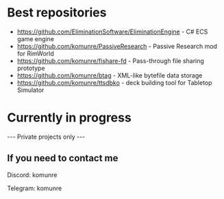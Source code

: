 # Best repositories
* https://github.com/EliminationSoftware/EliminationEngine - C# ECS game engine
* https://github.com/komunre/PassiveResearch - Passive Research mod for RimWorld
* https://github.com/komunre/fishare-fd - Pass-through file sharing prototype
* https://github.com/komunre/btag - XML-like bytefile data storage
* https://github.com/komunre/ttsdbko - deck building tool for Tabletop Simulator
  
# Currently in progress
--- Private projects only ---

## If you need to contact me
Discord: komunre

Telegram: komunre
